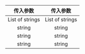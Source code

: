 |          传入参数       |          传入参数       |
|:----------------------: |:----------------------: |
|      List of strings     |     List of strings     |
|         string      |         string      |
|          string      |          string      |
|          string      |          string      |
